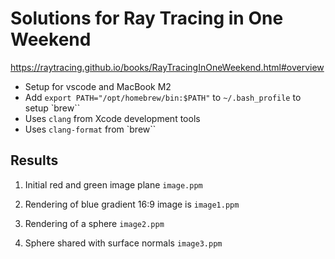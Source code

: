 # Solutions for Ray Tracing in One Weekend

https://raytracing.github.io/books/RayTracingInOneWeekend.html#overview

- Setup for vscode and MacBook M2 
- Add `export PATH="/opt/homebrew/bin:$PATH"` to `~/.bash_profile` to setup `brew``
- Uses `clang` from Xcode development tools
- Uses `clang-format` from `brew``


## Results

1. Initial red and green image plane `image.ppm`

2. Rendering of blue gradient 16:9 image is `image1.ppm`

3. Rendering of a sphere `image2.ppm`

4. Sphere shared with surface normals `image3.ppm`